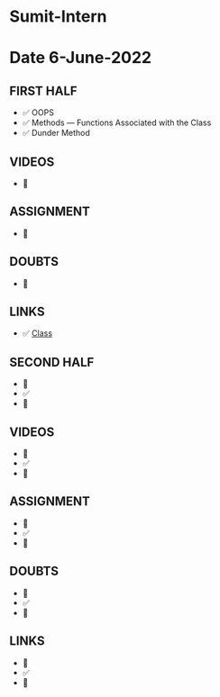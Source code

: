 # Sumit-Intern

# Date 6-June-2022


## FIRST HALF

- ✅ OOPS
- ✅ Methods — Functions Associated with the Class
- ✅ Dunder Method
## VIDEOS
- 🚫

## ASSIGNMENT
- 🚫

## DOUBTS
- 🚫

## LINKS 
- ✅ [Class](https://www.cs.rpi.edu/~sibel/csci1100/fall2017/lecture_notes/lec18_classes1.html)

## SECOND HALF
- 🚧 
- ✅
- 🚫

## VIDEOS
- 🚧 
- ✅
- 🚫

## ASSIGNMENT
- 🚧 
- ✅
- 🚫


## DOUBTS
- 🚧 
- ✅
- 🚫

## LINKS
- 🚧 
- ✅
- 🚫